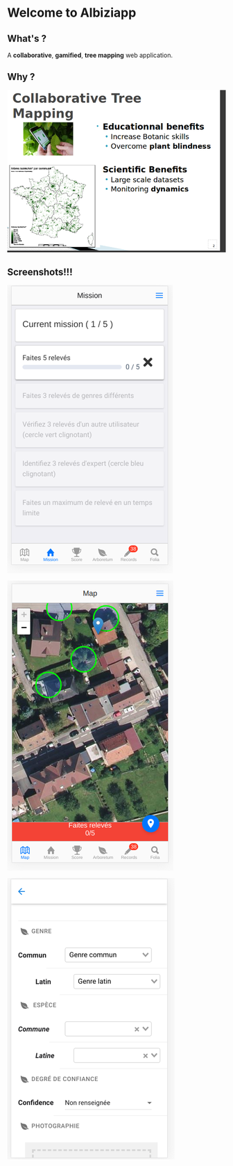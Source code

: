 # Welcome to Albiziapp

## What's ?

A **collaborative**, **gamified**, **tree mapping** web application.

## Why ?

![](.gitbook/assets/image%20%281%29.png)

## Screenshots!!!

![Mission page \(game\)](.gitbook/assets/image%20%282%29.png)

![Map view \(sattelite\)](.gitbook/assets/image%20%284%29.png)



![](.gitbook/assets/image%20%285%29.png)

